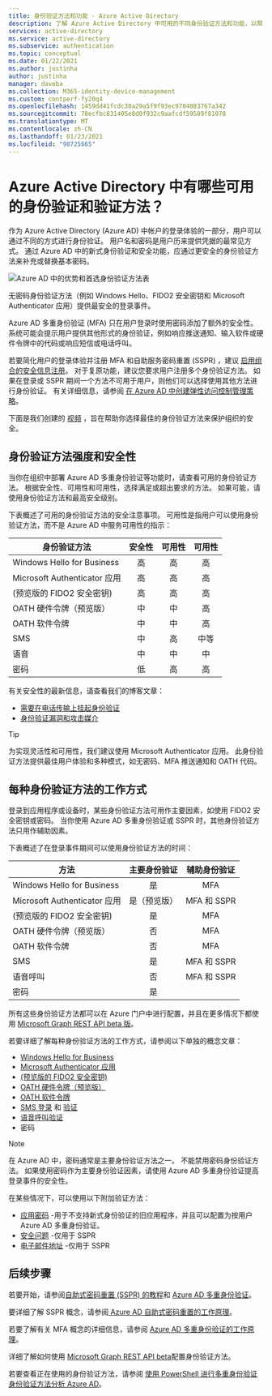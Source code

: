 ```yaml
---
title: 身份验证方法和功能 - Azure Active Directory
description: 了解 Azure Active Directory 中可用的不同身份验证方法和功能，以帮助改进和保护登录事件
services: active-directory
ms.service: active-directory
ms.subservice: authentication
ms.topic: conceptual
ms.date: 01/22/2021
ms.author: justinha
author: justinha
manager: daveba
ms.collection: M365-identity-device-management
ms.custom: contperf-fy20q4
ms.openlocfilehash: 1459dd41fcdc30a29a5f9f93ec9704083767a342
ms.sourcegitcommit: 78ecfbc831405e8d0f932c9aafcdf59589f81978
ms.translationtype: MT
ms.contentlocale: zh-CN
ms.lasthandoff: 01/23/2021
ms.locfileid: "98725665"
---
```

# <a name="what-authentication-and-verification-methods-are-available-in-azure-active-directory"></a>Azure Active Directory 中有哪些可用的身份验证和验证方法？

作为 Azure Active Directory (Azure AD) 中帐户的登录体验的一部分，用户可以通过不同的方式进行身份验证。 用户名和密码是用户历来提供凭据的最常见方式。 通过 Azure AD 中的新式身份验证和安全功能，应通过更安全的身份验证方法来补充或替换基本密码。

![Azure AD 中的优势和首选身份验证方法表](media/concept-authentication-methods/authentication-methods.png)

无密码身份验证方法（例如 Windows Hello、FIDO2 安全密钥和 Microsoft Authenticator 应用）提供最安全的登录事件。

Azure AD 多重身份验证 (MFA) 只在用户登录时使用密码添加了额外的安全性。 系统可能会提示用户提供其他形式的身份验证，例如响应推送通知、输入软件或硬件令牌中的代码或响应短信或电话呼叫。

若要简化用户的登录体验并注册 MFA 和自助服务密码重置 (SSPR) ，建议 [启用组合的安全信息注册](howto-registration-mfa-sspr-combined.md)。 对于复原功能，建议您要求用户注册多个身份验证方法。 如果在登录或 SSPR 期间一个方法不可用于用户，则他们可以选择使用其他方法进行身份验证。 有关详细信息，请参阅 [在 Azure AD 中创建弹性访问控制管理策略](concept-resilient-controls.md)。

下面是我们创建的 [视频](https://www.youtube.com/watch?v=LB2yj4HSptc&feature=youtu.be) ，旨在帮助你选择最佳的身份验证方法来保护组织的安全。

## <a name="authentication-method-strength-and-security"></a>身份验证方法强度和安全性

当你在组织中部署 Azure AD 多重身份验证等功能时，请查看可用的身份验证方法。 根据安全性、可用性和可用性，选择满足或超出要求的方法。 如果可能，请使用身份验证方法和最高安全级别。

下表概述了可用的身份验证方法的安全注意事项。 可用性是指用户可以使用身份验证方法，而不是 Azure AD 中服务可用性的指示：

| 身份验证方法          | 安全性 | 可用性 | 可用性 |
|--------------------------------|:--------:|:---------:|:------------:|
| Windows Hello for Business     | 高     | 高      | 高         |
| Microsoft Authenticator 应用    | 高     | 高      | 高         |
|  (预览版的 FIDO2 安全密钥)    | 高     | 高      | 高         |
| OATH 硬件令牌（预览版） | 中   | 中    | 高         |
| OATH 软件令牌           | 中   | 中    | 高         |
| SMS                            | 中   | 高      | 中等       |
| 语音                          | 中   | 中    | 中       |
| 密码                       | 低      | 高      | 高         |

有关安全性的最新信息，请查看我们的博客文章：

- [需要在电话传输上挂起身份验证](https://techcommunity.microsoft.com/t5/azure-active-directory-identity/it-s-time-to-hang-up-on-phone-transports-for-authentication/ba-p/1751752)
- [身份验证漏洞和攻击媒介](https://techcommunity.microsoft.com/t5/azure-active-directory-identity/all-your-creds-are-belong-to-us/ba-p/855124)

> [!TIP]
> 为实现灵活性和可用性，我们建议使用 Microsoft Authenticator 应用。 此身份验证方法提供最佳用户体验和多种模式，如无密码、MFA 推送通知和 OATH 代码。

## <a name="how-each-authentication-method-works"></a>每种身份验证方法的工作方式

登录到应用程序或设备时，某些身份验证方法可用作主要因素，如使用 FIDO2 安全密钥或密码。 当你使用 Azure AD 多重身份验证或 SSPR 时，其他身份验证方法只用作辅助因素。

下表概述了在登录事件期间可以使用身份验证方法的时间：

| 方法                         | 主要身份验证 | 辅助身份验证  |
|--------------------------------|:----------------------:|:-------------------------:|
| Windows Hello for Business     | 是                    | MFA                       |
| Microsoft Authenticator 应用    | 是（预览版）          | MFA 和 SSPR              |
|  (预览版的 FIDO2 安全密钥)    | 是                    | MFA                       |
| OATH 硬件令牌（预览版） | 否                     | MFA                       |
| OATH 软件令牌           | 否                     | MFA                       |
| SMS                            | 是                    | MFA 和 SSPR              |
| 语音呼叫                     | 否                     | MFA 和 SSPR              |
| 密码                       | 是                    |                           |

所有这些身份验证方法都可以在 Azure 门户中进行配置，并且在更多情况下都使用 [Microsoft Graph REST API beta 版](/graph/api/resources/authenticationmethods-overview?view=graph-rest-beta)。

若要详细了解每种身份验证方法的工作方式，请参阅以下单独的概念文章：

* [Windows Hello for Business](/windows/security/identity-protection/hello-for-business/hello-overview)
* [Microsoft Authenticator 应用](concept-authentication-authenticator-app.md)
* [ (预览版的 FIDO2 安全密钥) ](concept-authentication-passwordless.md#fido2-security-keys)
* [OATH 硬件令牌（预览版）](concept-authentication-oath-tokens.md#oath-hardware-tokens-preview)
* [OATH 软件令牌](concept-authentication-oath-tokens.md#oath-software-tokens)
* [SMS 登录](howto-authentication-sms-signin.md) 和 [验证](concept-authentication-phone-options.md#mobile-phone-verification)
* [语音呼叫验证](concept-authentication-phone-options.md)
* 密码

> [!NOTE]
> 在 Azure AD 中，密码通常是主要身份验证方法之一。 不能禁用密码身份验证方法。 如果使用密码作为主要身份验证因素，请使用 Azure AD 多重身份验证提高登录事件的安全性。

在某些情况下，可以使用以下附加验证方法：

* [应用密码](howto-mfa-app-passwords.md) -用于不支持新式身份验证的旧应用程序，并且可以配置为按用户 Azure AD 多重身份验证。
* [安全问题](concept-authentication-security-questions.md) -仅用于 SSPR
* [电子邮件地址](concept-sspr-howitworks.md#authentication-methods) -仅用于 SSPR

## <a name="next-steps"></a>后续步骤

若要开始，请参阅[自助式密码重置 (SSPR) 的教程][tutorial-sspr]和 [Azure AD 多重身份验证][tutorial-azure-mfa]。

要详细了解 SSPR 概念，请参阅[ Azure AD 自助式密码重置的工作原理][concept-sspr]。

若要了解有关 MFA 概念的详细信息，请参阅 [Azure AD 多重身份验证的工作原理][concept-mfa]。

详细了解如何使用 [Microsoft Graph REST API beta](/graph/api/resources/authenticationmethods-overview?view=graph-rest-beta)配置身份验证方法。

若要查看正在使用的身份验证方法，请参阅 [使用 PowerShell 进行多重身份验证身份验证方法分析 Azure AD](/samples/azure-samples/azure-mfa-authentication-method-analysis/azure-mfa-authentication-method-analysis/)。

<!-- INTERNAL LINKS -->
[tutorial-sspr]: tutorial-enable-sspr.md
[tutorial-azure-mfa]: tutorial-enable-azure-mfa.md
[concept-sspr]: concept-sspr-howitworks.md
[concept-mfa]: concept-mfa-howitworks.md
